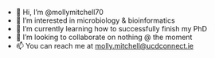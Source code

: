- 👋 Hi, I’m @mollymitchell70
- 👀 I’m interested in microbiology & bioinformatics
- 🌱 I’m currently learning how to successfully finish my PhD
- 💞️ I’m looking to collaborate on nothing @ the moment 
- 📫 You can reach me at molly.mitchell@ucdconnect.ie

<!---
mollymitchell70/mollymitchell70 is a ✨ special ✨ repository because its `README.md` (this file) appears on your GitHub profile.
You can click the Preview link to take a look at your changes.
--->

